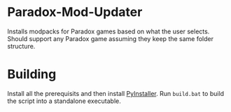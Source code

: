 # Paradox-Mod-Updater
Installs modpacks for Paradox games based on what the user selects. Should support any Paradox game assuming they keep the same folder structure. 

# Building
Install all the prerequisits and then install [PyInstaller](https://pyinstaller.org/en/stable/). Run `build.bat` to build the script into a standalone executable.
